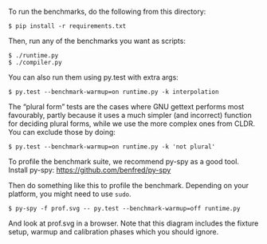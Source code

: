To run the benchmarks, do the following from this directory:

    $ pip install -r requirements.txt

Then, run any of the benchmarks you want as scripts:

    $ ./runtime.py
    $ ./compiler.py

You can also run them using py.test with extra args:

    $ py.test --benchmark-warmup=on runtime.py -k interpolation

The “plural form” tests are the cases where GNU gettext performs most
favourably, partly because it uses a much simpler (and incorrect) function for
deciding plural forms, while we use the more complex ones from CLDR. You can
exclude those by doing:

    $ py.test --benchmark-warmup=on runtime.py -k 'not plural'

To profile the benchmark suite, we recommend py-spy as a good tool. Install
py-spy: https://github.com/benfred/py-spy

Then do something like this to profile the benchmark. Depending on your
platform, you might need to use `sudo`.

    $ py-spy -f prof.svg -- py.test --benchmark-warmup=off runtime.py

And look at prof.svg in a browser. Note that this diagram includes the fixture
setup, warmup and calibration phases which you should ignore.
